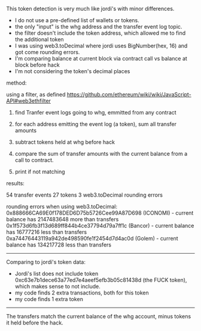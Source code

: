 
This token detection is very much like jordi's with minor differences.
 - I do not use a pre-defined list of wallets or tokens.
 - the only "input" is the whg address and the transfer event log topic.
 - the filter doesn't include the token address, which allowed me to find the additional token
 - I was using web3.toDecimal where jordi uses BigNumber(hex, 16) and got come rounding errors.
 - I'm comparing balance at current block via contract call vs balance at block before hack
 - I'm not considering the token's decimal places


method:

using a filter, as defined https://github.com/ethereum/wiki/wiki/JavaScript-API#web3ethfilter

1. find Tranfer event logs going to whg, emmitted from any contract

2. for each address emitting the event log (a token), sum all transfer amounts

3. subtract tokens held at whg before hack

4. compare the sum of transfer amounts with the current balance from a call to contract.

5. print if not matching


results:

54 transfer events
27 tokens
3 web3.toDecimal rounding errors

rounding errors when using web3.toDecimal:
0x888666CA69E0f178DED6D75b5726Cee99A87D698 (ICONOMI) - current balance has 2147483648 more than transfers
0x1f573d6fb3f13d689ff844b4ce37794d79a7ff1c (Bancor)  - current balance has 16777216 less than transfers
0xa74476443119a942de498590fe1f2454d7d4ac0d (Golem)   - current balance has 134217728 less than transfers


--------------------------


Comparing to jordi's token data:
 - Jordi's list does not include token 0xc63e7b1dece63a77ed7e4aeef5efb3b05c81438d (the FUCK token), which makes sense to not include.
 - my code finds 2 extra transactions, both for this token
 - my code finds 1 extra token

--------------------------

The transfers match the current balance of the whg account, minus tokens it held before the hack.
